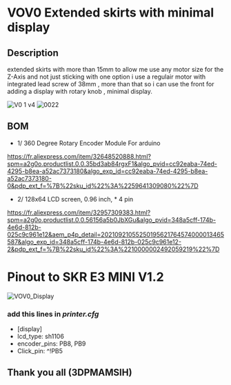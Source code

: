 # VOV0 Extended skirts with minimal display
## Description 
extended skirts with more than 15mm to allow me use any motor size for the Z-Axis and not just sticking with one option i use a regulair motor with integrated lead screw 
of 38mm , more than that so i can use the front for adding a display with rotary knob , minimal display.

![V0 1 v4](https://user-images.githubusercontent.com/70104136/134428953-ea42ec26-fc77-484b-8fd5-7e1ff1d7ee43.png)
![0022](https://user-images.githubusercontent.com/70104136/134430987-093e30ec-13d7-4004-a4af-4ddccd638a8e.jpg)

## BOM
- 1/  360 Degree Rotary Encoder Module For arduino 


https://fr.aliexpress.com/item/32648520888.html?spm=a2g0o.productlist.0.0.35bd3ab84rgxF1&algo_pvid=cc92eaba-74ed-4295-b8ea-a52ac7373180&algo_exp_id=cc92eaba-74ed-4295-b8ea-a52ac7373180-0&pdp_ext_f=%7B%22sku_id%22%3A%2259641309080%22%7D

- 2/ 128x64 LCD screen, 0.96 inch, * 4 pin


https://fr.aliexpress.com/item/32957309383.html?spm=a2g0o.productlist.0.0.56156a5b0JbXGu&algo_pvid=348a5cff-174b-4e6d-812b-025c9c961e12&aem_p4p_detail=20210921055250195621764574000013465587&algo_exp_id=348a5cff-174b-4e6d-812b-025c9c961e12-2&pdp_ext_f=%7B%22sku_id%22%3A%2210000002492059219%22%7D

# Pinout to SKR E3 MINI V1.2
![VOV0_Display](https://user-images.githubusercontent.com/70104136/134429656-9e1e6ce7-d90e-4991-aeec-d5ac53f903be.jpg)

### add this lines in *printer.cfg*
- [display]
- lcd_type: sh1106
- encoder_pins: PB8, PB9
- Click_pin: ^!PB5

## Thank you all (3DPMAMSIH)
